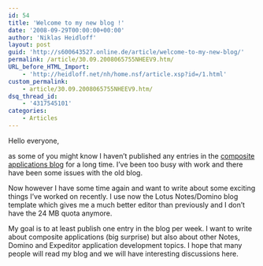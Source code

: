 ```yaml
---
id: 54
title: 'Welcome to my new blog !'
date: '2008-09-29T00:00:00+00:00'
author: 'Niklas Heidloff'
layout: post
guid: 'http://s600643527.online.de/article/welcome-to-my-new-blog/'
permalink: /article/30.09.2008065755NHEEV9.htm/
URL_before_HTML_Import:
    - 'http://heidloff.net/nh/home.nsf/article.xsp?id=/1.html'
custom_permalink:
    - article/30.09.2008065755NHEEV9.htm/
dsq_thread_id:
    - '4317545101'
categories:
    - Articles
---
```


Hello everyone,

as some of you might know I haven’t published any entries in the [composite applications blog](http://www.ibm.com/developerworks/blogs/page/CompApps) for a long time. I’ve been too busy with work and there have been some issues with the old blog.

Now however I have some time again and want to write about some exciting things I’ve worked on recently. I use now the Lotus Notes/Domino blog template which gives me a much better editor than previously and I don’t have the 24 MB quota anymore.

My goal is to at least publish one entry in the blog per week. I want to write about composite applications (big surprise) but also about other Notes, Domino and Expeditor application development topics. I hope that many people will read my blog and we will have interesting discussions here.